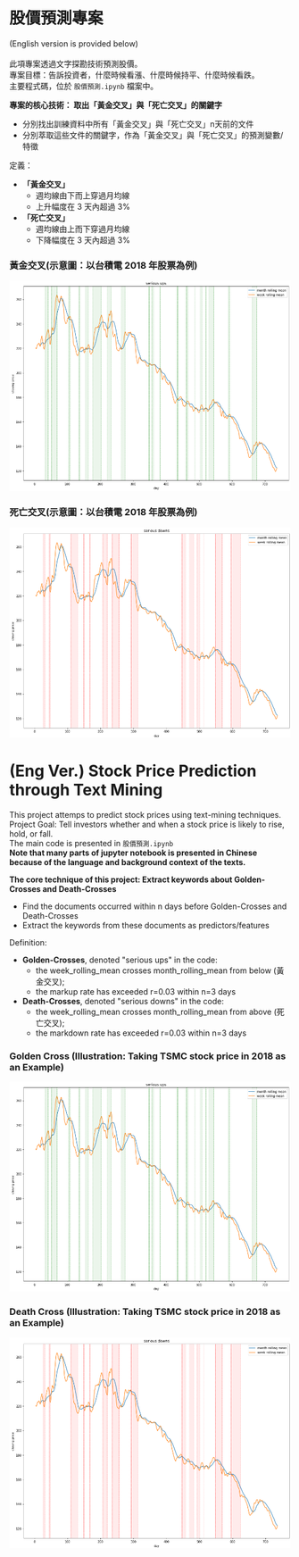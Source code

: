 # 股價預測專案 

(English version is provided below)<br>
<br>
此項專案透過文字探勘技術預測股價。<br>
專案目標：告訴投資者，什麼時候看漲、什麼時候持平、什麼時候看跌。<br>
主要程式碼，位於 `股價預測.ipynb` 檔案中。<br>

**專案的核心技術： 取出「黃金交叉」與「死亡交叉」的關鍵字**
* 分別找出訓練資料中所有「黃金交叉」與「死亡交叉」n天前的文件
* 分別萃取這些文件的關鍵字，作為「黃金交叉」與「死亡交叉」的預測變數/特徵

定義：
* **「黃金交叉」**
  *  週均線由下而上穿過月均線
  *  上升幅度在 3 天內超過 3%
* **「死亡交叉」**
  *  週均線由上而下穿過月均線
  *  下降幅度在 3 天內超過 3%

### 黃金交叉(示意圖：以台積電 2018 年股票為例)
![](/images/golden_cross.png)

### 死亡交叉(示意圖：以台積電 2018 年股票為例)
![](/images/death_cross.png)

# (Eng Ver.) Stock Price Prediction through Text Mining
This project attemps to predict stock prices using text-mining techniques.<br>
Project Goal: Tell investors whether and when a stock price is likely to rise, hold, or fall.<br>
The main code is presented in `股價預測.ipynb`<br>
**Note that many parts of jupyter notebook is presented in Chinese because of the language and background context of the texts.**<br>

**The core technique of this project: Extract keywords about Golden-Crosses and Death-Crosses**
* Find the documents occurred within n days before Golden-Crosses and Death-Crosses
* Extract the keywords from these documents as predictors/features

Definition: 
* **Golden-Crosses**, denoted "serious ups" in the code:
  * the week_rolling_mean crosses month_rolling_mean from below (黃金交叉);
  * the markup rate has exceeded r=0.03 within n=3 days
* **Death-Crosses**, denoted "serious downs" in the code:
  * the week_rolling_mean crosses month_rolling_mean from above (死亡交叉);
  * the markdown rate has exceeded r=0.03 within n=3 days

### Golden Cross (Illustration: Taking TSMC stock price in 2018 as an Example)
![](/images/golden_cross.png)

### Death Cross (Illustration: Taking TSMC stock price in 2018 as an Example)
![](/images/death_cross.png)

